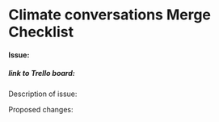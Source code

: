 # Climate conversations Merge Checklist

#### Issue:

##### link to Trello board:

Description of issue:

Proposed changes:
